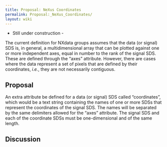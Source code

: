 ```yaml
---
title: Proposal: NeXus Coordinates
permalink: Proposal:_NeXus_Coordinates/
layout: wiki
---
```


- Still under construction -

The current definition for NXdata groups assumes that the data (or
signal) SDS is, in general, a multidimensional array that can be plotted
against one or more independent axes, equal in number to the rank of the
signal SDS. These are defined through the “axes” attribute. However,
there are cases where the data represent a set of pixels that are
defined by their coordinates, <em>i.e.</em>, they are not necessarily
contiguous.

Proposal
--------

An extra attribute be defined for a data (or signal) SDS called
“coordinates”, which would be a text string containing the names of one
or more SDSs that represent the coordinates of the signal SDS. The names
will be separated by the same delimiters allowed for the “axes”
attribute. The signal SDS and each of the coordinate SDSs must be
one-dimensional and of the same length.

Discussion
----------
